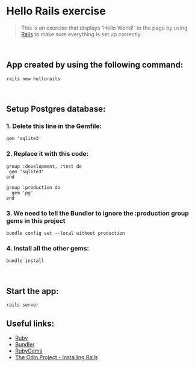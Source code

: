 # Hello Rails exercise

> This is an exercise that displays 'Hello World!' to the page by using [Rails](https://guides.rubyonrails.org/) to make sure everything is set up correctly.

<br>

## App created by using the following command:

```
rails new hellorails
```

<br>

## Setup Postgres database:

### 1. Delete this line in the Gemfile:

```
gem 'sqlite3'
```

### 2. Replace it with this code:

```
group :development, :test do
 gem 'sqlite3'
end

group :production do
  gem 'pg'
end
```

### 3. We need to tell the Bundler to ignore the :production group gems in this project

```
bundle config set --local without production
```

### 4. Install all the other gems:

```
bundle install
```

<br>

## Start the app:

```
rails server
```

## Useful links:

- [Ruby](https://ruby-doc.org/)
- [Bundler](https://bundler.io/)
- [RubyGems](https://rubygems.org/)
- [The Odin Project - Installing Rails](https://www.theodinproject.com/lessons/ruby-on-rails-installing-rails)
